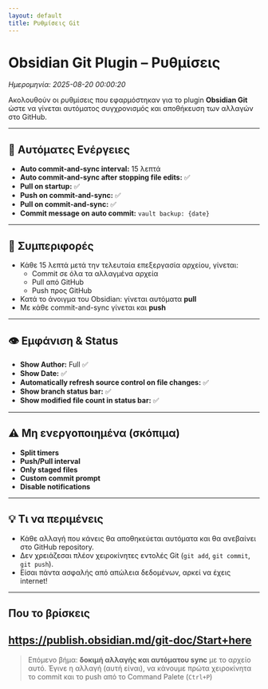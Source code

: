 ```yaml
---
layout: default
title: Ρυθμίσεις Git
---
```


# Obsidian Git Plugin – Ρυθμίσεις

_Ημερομηνία: 2025-08-20 00:00:20_

Ακολουθούν οι ρυθμίσεις που εφαρμόστηκαν για το plugin **Obsidian Git** ώστε να γίνεται αυτόματος συγχρονισμός και αποθήκευση των αλλαγών στο GitHub.

---

## 🔁 Αυτόματες Ενέργειες

- **Auto commit-and-sync interval:** 15 λεπτά
- **Auto commit-and-sync after stopping file edits:** ✅
- **Pull on startup:** ✅
- **Push on commit-and-sync:** ✅
- **Pull on commit-and-sync:** ✅
- **Commit message on auto commit:** `vault backup: {date}`

---

## 🧠 Συμπεριφορές

- Κάθε 15 λεπτά μετά την τελευταία επεξεργασία αρχείου, γίνεται:
  - Commit σε όλα τα αλλαγμένα αρχεία
  - Pull από GitHub
  - Push προς GitHub
- Κατά το άνοιγμα του Obsidian: γίνεται αυτόματα **pull**
- Με κάθε commit-and-sync γίνεται και **push**

---

## 👁️ Εμφάνιση & Status

- **Show Author:** Full ✅
- **Show Date:** ✅
- **Automatically refresh source control on file changes:** ✅
- **Show branch status bar:** ✅
- **Show modified file count in status bar:** ✅

---

## ⚠️ Μη ενεργοποιημένα (σκόπιμα)

- **Split timers**
- **Push/Pull interval**
- **Only staged files**
- **Custom commit prompt**
- **Disable notifications**

---

## 💡 Τι να περιμένεις

- Κάθε αλλαγή που κάνεις θα αποθηκεύεται αυτόματα και θα ανεβαίνει στο GitHub repository.
- Δεν χρειάζεσαι πλέον χειροκίνητες εντολές Git (`git add`, `git commit`, `git push`).
- Είσαι πάντα ασφαλής από απώλεια δεδομένων, αρκεί να έχεις internet!

---

## Που το βρίσκεις
https://publish.obsidian.md/git-doc/Start+here
---

> Επόμενο βήμα: **δοκιμή αλλαγής και αυτόματου sync** με το αρχείο αυτό.
> 	Έγινε η αλλαγή (αυτή είναι), να κάνουμε πρώτα χειροκίνητα το commit και το push από το Command Palete (`Ctrl+P`)




